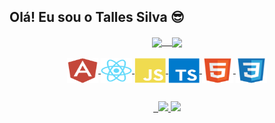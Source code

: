 ## Olá! Eu sou o Talles Silva 😎
<div align="center">
  <a href="https://github.com/talles-silva">
  <img height="160em" align="center" src="https://github-readme-stats.vercel.app/api?username=talles-silva&show_icons=true&theme=codeSTACKr&include_all_commits=true&count_private=true" />&nbsp&nbsp&nbsp
  <img height="160em" align="center" src="https://github-readme-stats.vercel.app/api/top-langs/?username=talles-silva&layout=compact&langs_count=7&theme=codeSTACKr" />
</div>

<div align="center"> 
  <div style="display: inline_block"><br>
    <img align="center" alt="Talles-Angular" height="40" width="50" src="https://raw.githubusercontent.com/devicons/devicon/master/icons/angularjs/angularjs-plain.svg">
    <img align="center" alt="Talles-React" height="40" width="50" src="https://raw.githubusercontent.com/devicons/devicon/master/icons/react/react-original.svg">
    <img align="center" alt="Talles-Js" height="40" width="50" src="https://raw.githubusercontent.com/devicons/devicon/master/icons/javascript/javascript-plain.svg">
    <img align="center" alt="Talles-Ts" height="40" width="50" src="https://raw.githubusercontent.com/devicons/devicon/master/icons/typescript/typescript-plain.svg">
    <img align="center" alt="Talles-HTML" height="40" width="50" src="https://raw.githubusercontent.com/devicons/devicon/master/icons/html5/html5-original.svg">
    <img align="center" alt="Talles-CSS" height="40" width="50" src="https://raw.githubusercontent.com/devicons/devicon/master/icons/css3/css3-original.svg">
  </div>
  
  ##
  
 <div> &nbsp
    <!-- <a href="https://www.instagram.com/talles2/" target="_blank"><img src="https://img.shields.io/badge/-Instagram-%23E4405F?style=for-the-badge&logo=instagram&logoColor=white" target="_blank"></a>  -->
    <a href = "mailto:talles_ramos2012@hotmail.com"><img src="https://img.shields.io/badge/-Gmail-%23333?style=for-the-badge&logo=gmail&logoColor=white" target="_blank">  </a>
    <a href="https://www.linkedin.com/in/talles-silva-855a32175/" target="_blank"><img src="https://img.shields.io/badge/LinkedIn-0077B5?style=for-the-badge&logo=linkedin&logoColor=white" target="_blank"></a> 
  </div>
  <br>



<!-- ![AnimeComputerGIF](https://user-images.githubusercontent.com/91147254/198373957-5df1dbcc-1ee9-455a-a89e-ef7886c621e2.gif) -->
</div>
